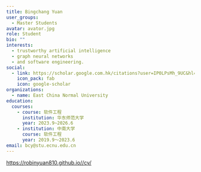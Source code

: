 ```yaml
---
title: Bingchang Yuan
user_groups:
  - Master Students
avatar: avator.jpg
role: Student
bio: ""
interests:
  - trustworthy artificial intelligence
  - graph neural networks
  - and software engineering.
social:
  - link: https://scholar.google.com.hk/citations?user=IP0LPsMh_9UC&hl=zh-CN
    icon_pack: fab
    icon: google-scholar
organizations:
  - name: East China Normal University
education:
  courses:
    - course: 软件工程
      institution: 华东师范大学
      year: 2023.9~2026.6
    - institution: 中南大学
      course: 软件工程
      year: 2019.9～2023.6
email: bcy@stu.ecnu.edu.cn
---
```

https://robinyuan810.github.io//cv/
